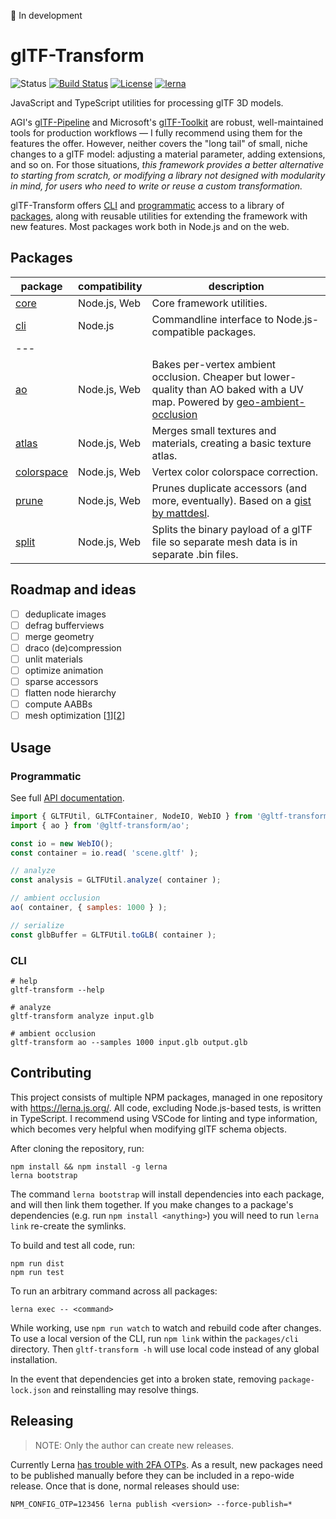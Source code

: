 🚨 In development

# glTF-Transform

![Status](https://img.shields.io/badge/status-experimental-orange.svg)
[![Build Status](https://travis-ci.com/donmccurdy/glTF-Transform.svg?branch=master)](https://travis-ci.com/donmccurdy/glTF-Transform)
[![License](https://img.shields.io/badge/license-MIT-007ec6.svg)](https://github.com/donmccurdy/glTF-Transform/blob/master/LICENSE)
[![lerna](https://img.shields.io/badge/maintained%20with-lerna-007ec6.svg)](https://lerna.js.org/)

JavaScript and TypeScript utilities for processing glTF 3D models.

AGI's [glTF-Pipeline](https://github.com/AnalyticalGraphicsInc/gltf-pipeline/) and
Microsoft's [glTF-Toolkit](https://github.com/Microsoft/glTF-Toolkit) are robust,
well-maintained tools for production workflows — I fully recommend using them for
the features the offer. However, neither covers the "long tail" of small, niche
changes to a glTF model: adjusting a material parameter, adding extensions, and so
on. For those situations, *this framework provides a better alternative to starting
from scratch, or modifying a library not designed with modularity in mind, for users
who need to write or reuse a custom transformation.*

glTF-Transform offers [CLI](#cli) and [programmatic](#programmatic) access to a library
of [packages](#packages), along with reusable utilities for extending the framework with
new features. Most packages work both in Node.js and on the web.

## Packages

| package                           | compatibility | description                                                                                                                                                                     |
|-----------------------------------|---------------|---------------------------------------------------------------------------------------------------------------------------------------------------------------------------------|
| [core](packages/core)             | Node.js, Web  | Core framework utilities.                                                                                                                                                       |
| [cli](packages/cli)               | Node.js       | Commandline interface to Node.js-compatible packages.                                                                                                                           |
| ---                               |               |                                                                                                                                                                                 |
| [ao](packages/ao)                 | Node.js, Web  | Bakes per-vertex ambient occlusion. Cheaper but lower-quality than AO baked with a UV map. Powered by [geo-ambient-occlusion](https://github.com/wwwtyro/geo-ambient-occlusion) |
| [atlas](packages/atlas)           | Node.js, Web  | Merges small textures and materials, creating a basic texture atlas.                                                                                                            |
| [colorspace](packages/colorspace) | Node.js, Web  | Vertex color colorspace correction.                                                                                                                                             |
| [prune](packages/prune)           | Node.js, Web  | Prunes duplicate accessors (and more, eventually). Based on a [gist by mattdesl](https://gist.github.com/mattdesl/aea40285e2d73916b6b9101b36d84da8).                            |
| [split](packages/split)           | Node.js, Web  | Splits the binary payload of a glTF file so separate mesh data is in separate .bin files.                                                                                       |

## Roadmap and ideas

- [ ] deduplicate images
- [ ] defrag bufferviews
- [ ] merge geometry
- [ ] draco (de)compression
- [ ] unlit materials
- [ ] optimize animation
- [ ] sparse accessors
- [ ] flatten node hierarchy
- [ ] compute AABBs
- [ ] mesh optimization [[1](https://github.com/zeux/meshoptimizer)][[2](https://github.com/KhronosGroup/glTF-Compressonator)]

## Usage

### Programmatic

See full [API documentation](API.md).

```js
import { GLTFUtil, GLTFContainer, NodeIO, WebIO } from '@gltf-transform/core';
import { ao } from '@gltf-transform/ao';

const io = new WebIO();
const container = io.read( 'scene.gltf' );

// analyze
const analysis = GLTFUtil.analyze( container );

// ambient occlusion
ao( container, { samples: 1000 } );

// serialize
const glbBuffer = GLTFUtil.toGLB( container );
```

### CLI

```shell
# help
gltf-transform --help

# analyze
gltf-transform analyze input.glb

# ambient occlusion
gltf-transform ao --samples 1000 input.glb output.glb
```
## Contributing

This project consists of multiple NPM packages, managed in one repository with
https://lerna.js.org/. All code, excluding Node.js-based tests, is written in TypeScript.
I recommend using VSCode for linting and type information, which becomes very helpful
when modifying glTF schema objects.

After cloning the repository, run:

```
npm install && npm install -g lerna
lerna bootstrap
```

The command `lerna bootstrap` will install dependencies into each package, and will then
link them together. If you make changes to a package's dependencies (e.g. run
`npm install <anything>`) you will need to run `lerna link` re-create the symlinks.

To build and test all code, run:

```
npm run dist
npm run test
```

To run an arbitrary command across all packages:

```
lerna exec -- <command>
```

While working, use `npm run watch` to watch and rebuild code after changes. To use a local
version of the CLI, run `npm link` within the `packages/cli` directory. Then
`gltf-transform -h` will use local code instead of any global installation.

In the event that dependencies get into a broken state, removing `package-lock.json` and
reinstalling may resolve things.

## Releasing

> NOTE: Only the author can create new releases.

Currently Lerna [has trouble with 2FA OTPs](https://github.com/lerna/lerna/issues/1091). As a result,
new packages need to be published manually before they can be included in a repo-wide release. Once
that is done, normal releases should use:

```shell
NPM_CONFIG_OTP=123456 lerna publish <version> --force-publish=*
```
